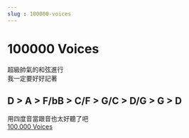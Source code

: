 ```yaml
---
slug : 100000-voices
---
```

# 100000 Voices
超級帥氣的和弦進行  
我一定要好好記著  
<!-- truncate -->   
## D > A > F/bB > C/F > G/C > D/G > G > D
用四度音當跟音也太好聽了吧  
[100,000 Voices](https://youtu.be/JbxO8ZC6EYc?t=108)
